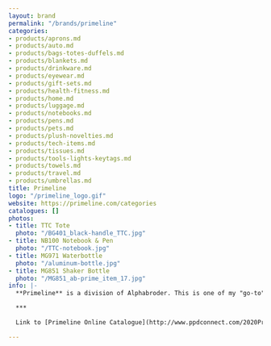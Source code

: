 ```yaml
---
layout: brand
permalink: "/brands/primeline"
categories:
- products/aprons.md
- products/auto.md
- products/bags-totes-duffels.md
- products/blankets.md
- products/drinkware.md
- products/eyewear.md
- products/gift-sets.md
- products/health-fitness.md
- products/home.md
- products/luggage.md
- products/notebooks.md
- products/pens.md
- products/pets.md
- products/plush-novelties.md
- products/tech-items.md
- products/tissues.md
- products/tools-lights-keytags.md
- products/towels.md
- products/travel.md
- products/umbrellas.md
title: Primeline
logo: "/primeline_logo.gif"
website: https://primeline.com/categories
catalogues: []
photos:
- title: TTC Tote
  photo: "/BG401_black-handle_TTC.jpg"
- title: NB100 Notebook & Pen
  photo: "/TTC-notebook.jpg"
- title: MG971 Waterbottle
  photo: "/aluminum-bottle.jpg"
- title: MG851 Shaker Bottle
  photo: "/MG851_ab-prime_item_17.jpg"
info: |-
  **Primeline** is a division of Alphabroder. This is one of my "go-to" places for novelty items. HUGE inventory of items. Easy to jump down this rabbit hole and get lost...but so much fun!!

  ***

  Link to [Primeline Online Catalogue](http://www.ppdconnect.com/2020PrimeLineNewAndFavorites.html)

---
```

